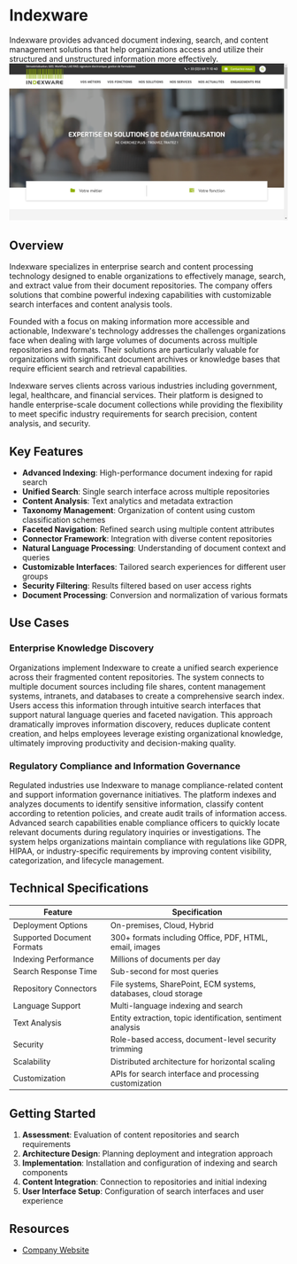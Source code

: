 
# Indexware

Indexware provides advanced document indexing, search, and content management solutions that help organizations access and utilize their structured and unstructured information more effectively.
![Indexware](./assets/indexware.png)

## Overview

Indexware specializes in enterprise search and content processing technology designed to enable organizations to effectively manage, search, and extract value from their document repositories. The company offers solutions that combine powerful indexing capabilities with customizable search interfaces and content analysis tools.

Founded with a focus on making information more accessible and actionable, Indexware's technology addresses the challenges organizations face when dealing with large volumes of documents across multiple repositories and formats. Their solutions are particularly valuable for organizations with significant document archives or knowledge bases that require efficient search and retrieval capabilities.

Indexware serves clients across various industries including government, legal, healthcare, and financial services. Their platform is designed to handle enterprise-scale document collections while providing the flexibility to meet specific industry requirements for search precision, content analysis, and security.

## Key Features

- **Advanced Indexing**: High-performance document indexing for rapid search
- **Unified Search**: Single search interface across multiple repositories
- **Content Analysis**: Text analytics and metadata extraction
- **Taxonomy Management**: Organization of content using custom classification schemes
- **Faceted Navigation**: Refined search using multiple content attributes
- **Connector Framework**: Integration with diverse content repositories
- **Natural Language Processing**: Understanding of document context and queries
- **Customizable Interfaces**: Tailored search experiences for different user groups
- **Security Filtering**: Results filtered based on user access rights
- **Document Processing**: Conversion and normalization of various formats

## Use Cases

### Enterprise Knowledge Discovery

Organizations implement Indexware to create a unified search experience across their fragmented content repositories. The system connects to multiple document sources including file shares, content management systems, intranets, and databases to create a comprehensive search index. Users access this information through intuitive search interfaces that support natural language queries and faceted navigation. This approach dramatically improves information discovery, reduces duplicate content creation, and helps employees leverage existing organizational knowledge, ultimately improving productivity and decision-making quality.

### Regulatory Compliance and Information Governance

Regulated industries use Indexware to manage compliance-related content and support information governance initiatives. The platform indexes and analyzes documents to identify sensitive information, classify content according to retention policies, and create audit trails of information access. Advanced search capabilities enable compliance officers to quickly locate relevant documents during regulatory inquiries or investigations. The system helps organizations maintain compliance with regulations like GDPR, HIPAA, or industry-specific requirements by improving content visibility, categorization, and lifecycle management.

## Technical Specifications

| Feature | Specification |
|---------|---------------|
| Deployment Options | On-premises, Cloud, Hybrid |
| Supported Document Formats | 300+ formats including Office, PDF, HTML, email, images |
| Indexing Performance | Millions of documents per day |
| Search Response Time | Sub-second for most queries |
| Repository Connectors | File systems, SharePoint, ECM systems, databases, cloud storage |
| Language Support | Multi-language indexing and search |
| Text Analysis | Entity extraction, topic identification, sentiment analysis |
| Security | Role-based access, document-level security trimming |
| Scalability | Distributed architecture for horizontal scaling |
| Customization | APIs for search interface and processing customization |

## Getting Started

1. **Assessment**: Evaluation of content repositories and search requirements
2. **Architecture Design**: Planning deployment and integration approach
3. **Implementation**: Installation and configuration of indexing and search components
4. **Content Integration**: Connection to repositories and initial indexing
5. **User Interface Setup**: Configuration of search interfaces and user experience

## Resources

- [Company Website](https://www.indexware.fr/)
